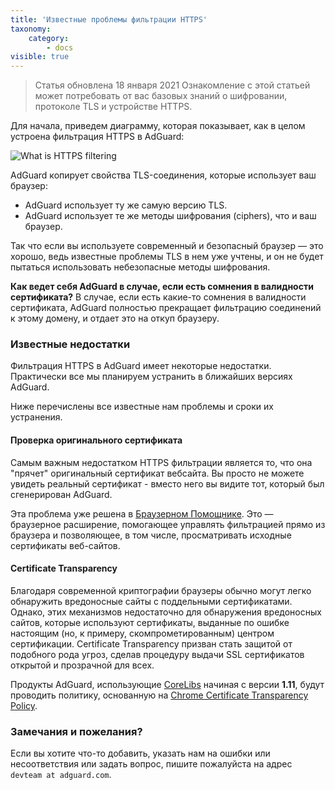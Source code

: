 ```yaml
---
title: 'Известные проблемы фильтрации HTTPS'
taxonomy:
    category:
        - docs
visible: true
---
```


> Статья обновлена 18 января 2021
> Ознакомление с этой статьей может потребовать от вас базовых знаний о шифровании, протоколе TLS и устройстве HTTPS.

Для начала, приведем диаграмму, которая показывает, как в целом устроена фильтрация HTTPS в AdGuard:

![What is HTTPS filtering](https://cdn.adguard.com/public/Adguard/Blog/https/what_is_https_filtering_ru.png)

AdGuard копирует свойства TLS-соединения, которые использует ваш браузер:

* AdGuard использует ту же самую версию TLS.
* AdGuard использует те же методы шифрования (ciphers), что и ваш браузер.

Так что если вы используете современный и безопасный браузер — это хорошо, ведь известные проблемы TLS в нем уже учтены, и он не будет пытаться использовать небезопасные методы шифрования.

**Как ведет себя AdGuard в случае, если есть сомнения в валидности сертификата?** 
В случае, если есть какие-то сомнения в валидности сертификата, AdGuard полностью прекращает фильтрацию соединений к этому домену, и отдает это на откуп браузеру.

### Известные недостатки

Фильтрация HTTPS в AdGuard имеет некоторые недостатки. Практически все мы планируем устранить в ближайших версиях AdGuard. 

Ниже перечислены все известные нам проблемы и сроки их устранения.

#### Проверка оригинального сертификата

Самым важным недостатком HTTPS фильтрации является то, что она "прячет" оригинальный сертификат вебсайта. Вы просто не можете увидеть реальный сертификат - вместо него вы видите тот, который был сгенерирован AdGuard.

Эта проблема уже решена в [Браузерном Помощнике](https://adguard.com/ru/adguard-assistant/overview.html). Это — браузерное расширение, помогающее управлять фильтрацией прямо из браузера и позволяющее, в том числе, просматривать исходные сертификаты веб-сайтов.

#### Certificate Transparency

Благодаря современной криптографии браузеры обычно могут легко обнаружить вредоносные сайты с поддельными сертификатами.
Однако, этих механизмов недостаточно для обнаружения вредоносных сайтов, которые используют сертификаты, выданные по
ошибке настоящим (но, к примеру, скомпрометированным) центром сертификации. Certificate Transparency призван стать
защитой от подобного рода угроз, сделав процедуру выдачи SSL сертификатов открытой и прозрачной для всех.

Продукты AdGuard, использующие [CoreLibs](https://github.com/AdguardTeam/CoreLibs/) начиная с версии **1.11**,
будут проводить политику, основанную на [Chrome Certificate Transparency Policy](https://googlechrome.github.io/CertificateTransparency/ct_policy.html).

### Замечания и пожелания?
Если вы хотите что-то добавить, указать нам на ошибки или несоответствия или задать вопрос, пишите пожалуйста на адрес `devteam at adguard.com`.
